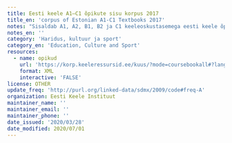 ```yaml
---
title: Eesti keele A1–C1 õpikute sisu korpus 2017
title_en: 'corpus of Estonian A1-C1 Textbooks 2017'
notes: "Sisaldab A1, A2, B1, B2 ja C1 keeleoskustasemega eesti keele õppijatele suunatud õpikute materjali. Korpuses on u 500 000 sõnet ning korpuses on märgendatud tekstiüksused <text> (enamasti eristatakse harjutust, sõnavaraplokki ja suuremat seotud teksti), tekstilõigud <paragraph> (ühel real asuv tekst), laused <sentence> ja osalaused <clause>. Korpus on morfoloogiliselt märgendatud.\r\n\r\nKorpuses on kaheksa õpikut:\r\n1. Pesti, M., Ahi, H. (2015). E nagu Eesti: eesti keele õpik algajatele. Tallinn: Kiri-Mari Kirjastus.\r\n2. Kitsnik, M., Kingisepp, L. (2002). Avatud uksed: eesti keele õppekomplekt kesk- ja kõrgtasemele: õpperaamat. Tallinn: TEA Kirjastus.\r\n3. Kitsnik, M. (2012). Eesti keele õpik: B1, B2. Tallinn: M. Kitsnik.\r\n4. Pesti, M., Ahi, H. (2015). Eesti keele õpik A1. Tallinn: Justiitsministeerium.\r\n5. Pesti, M., Ahi, H. (2012). Eesti keele õpik A2. Tallinn: M. Pesti.\r\n6. Pesti, M., Ahi, H. (2015). Eesti keele õpik B1. Tallinn: Justiitsministeerium.\r\n7. Sooneste, M. (2007). Eesti keele õpik: vene õppekeelega gümnaasium: kesk- ja kõrgtase. Tallinn: Varrak.\r\n8. Rammo, S., Teral, M., Klaas-Lang, B., Allik, M. (2012). Keel selgeks!: eesti keele õpik täiskasvanutele. Tallinn: Avita."
notes_en: ''
category: 'Haridus, kultuur ja sport'
category_en: 'Education, Culture and Sport'
resources:
  - name: opikud
    url: 'https://korp.keeleressursid.ee/kuus/?mode=coursebookall#?lang=et'
    format: XML
    interactive: 'FALSE'
license: OTHER
update_freq: 'http://purl.org/linked-data/sdmx/2009/code#freq-A'
organization: Eesti Keele Instituut
maintainer_name: ''
maintainer_email: ''
maintainer_phone: ''
date_issued: '2020/03/28'
date_modified: 2020/07/01
---
```

